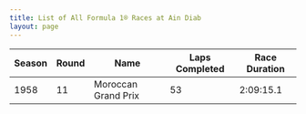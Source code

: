 ```yaml
---
title: List of All Formula 1® Races at Ain Diab
layout: page
---
```



| Season | Round | Name | Laps Completed | Race Duration |
|--|--|--|--|--|
| 1958 | 11 | Moroccan Grand Prix | 53 | 2:09:15.1 |


